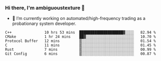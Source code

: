 ### Hi there, I'm ambiguoustexture 👋

<!--
**ambiguoustexture/ambiguoustexture** is a ✨ _special_ ✨ repository because its `README.md` (this file) appears on your GitHub profile.

Here are some ideas to get you started:
-->
- 🔭 I’m currently working on automated/high-frequency trading as a probationary system developer.
<!--START_SECTION:waka-->

```text
C++               10 hrs 53 mins  ████████████████████▓░░░░   82.94 %
CMake             1 hr 24 mins    ██▓░░░░░░░░░░░░░░░░░░░░░░   10.70 %
Protocol Buffer   12 mins         ▒░░░░░░░░░░░░░░░░░░░░░░░░   01.54 %
C                 11 mins         ▒░░░░░░░░░░░░░░░░░░░░░░░░   01.45 %
Rust              7 mins          ▒░░░░░░░░░░░░░░░░░░░░░░░░   00.99 %
Git Config        6 mins          ▒░░░░░░░░░░░░░░░░░░░░░░░░   00.87 %
```

<!--END_SECTION:waka-->
